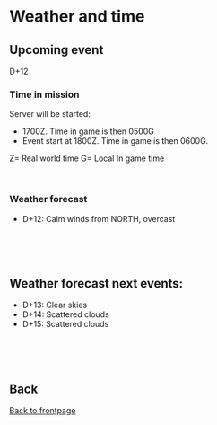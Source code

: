 # Weather and time

## Upcoming event
D+12

### Time in mission
Server will be started:
- 1700Z. Time in game is then 0500G
- Event start at 1800Z. Time in game is then 0600G.

Z= Real world time
G= Local In game time

<br>

### Weather forecast
- D+12: Calm winds from NORTH, overcast


<br>
<br>
<br>


## Weather forecast next events:
- D+13: Clear skies
- D+14: Scattered clouds
- D+15: Scattered clouds

<br>
<br>
<br>



## Back
[Back to frontpage](https://132nd-vwing.github.io/OPAR-Brief/)
